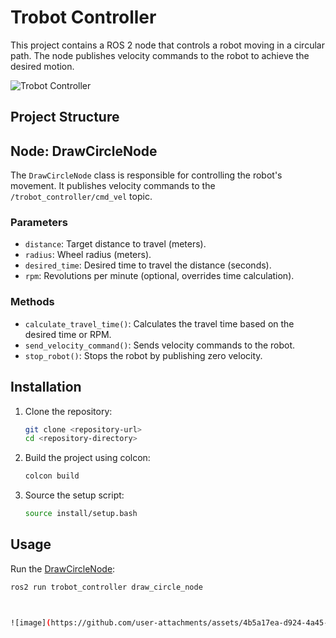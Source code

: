 # Trobot Controller

This project contains a ROS 2 node that controls a robot moving in a circular path. The node publishes velocity commands to the robot to achieve the desired motion.

![Trobot Controller](https://github.com/user-attachments/assets/4b5a17ea-d924-4a45-b6d2-3ff16d27198c)

## Project Structure
## Node: DrawCircleNode

The `DrawCircleNode` class is responsible for controlling the robot's movement. It publishes velocity commands to the `/trobot_controller/cmd_vel` topic.

### Parameters

- `distance`: Target distance to travel (meters).
- `radius`: Wheel radius (meters).
- `desired_time`: Desired time to travel the distance (seconds).
- `rpm`: Revolutions per minute (optional, overrides time calculation).

### Methods

- `calculate_travel_time()`: Calculates the travel time based on the desired time or RPM.
- `send_velocity_command()`: Sends velocity commands to the robot.
- `stop_robot()`: Stops the robot by publishing zero velocity.

## Installation

1. Clone the repository:
    ```sh
    git clone <repository-url>
    cd <repository-directory>
    ```

2. Build the project using colcon:
    ```sh
    colcon build
    ```

3. Source the setup script:
    ```sh
    source install/setup.bash
    ```

## Usage

Run the [DrawCircleNode](http://_vscodecontentref_/3):
```sh
ros2 run trobot_controller draw_circle_node



![image](https://github.com/user-attachments/assets/4b5a17ea-d924-4a45-b6d2-3ff16d27198c)
